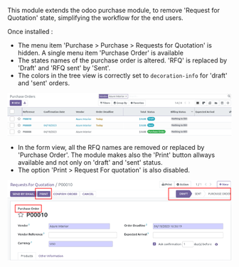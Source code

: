 This module extends the odoo purchase module, to remove 'Request for
Quotation' state, simplifying the workflow for the end users.

Once installed :

- The menu item 'Purchase \> Purchase \> Requests for Quotation' is
  hidden. A single menu item 'Purchase Order' is available
- The states names of the purchase order is altered. 'RFQ' is replaced
  by 'Draft' and 'RFQ sent' by 'Sent'.
- The colors in the tree view is correctly set to `decoration-info` for
  'draft' and 'sent' orders.

![](../static/description/purchase_order_tree.png)

- In the form view, all the RFQ names are removed or replaced by
  'Purchase Order'. The module makes also the 'Print' button allways
  available and not only on 'draft' and 'sent' status.
- The option 'Print \> Request For quotation' is also disabled.

![](../static/description/purchase_order_form.png)
